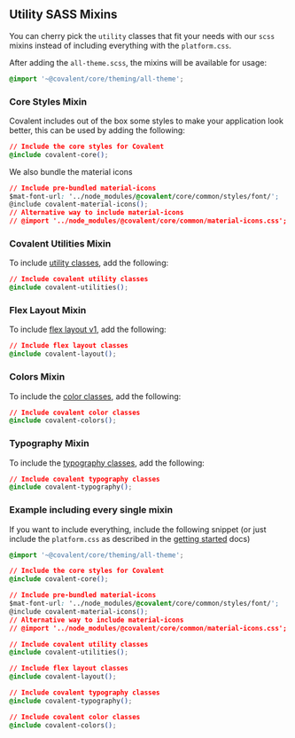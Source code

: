 ## Utility SASS Mixins

You can cherry pick the `utility` classes that fit your needs with our `scss` mixins instead of including everything with the `platform.css`.

After adding the `all-theme.scss`, the mixins will be available for usage:

```css
@import '~@covalent/core/theming/all-theme';
```

### Core Styles Mixin

Covalent includes out of the box some styles to make your application look better, this can be used by adding the following:

```css
// Include the core styles for Covalent
@include covalent-core();
```

We also bundle the material icons

```css
// Include pre-bundled material-icons
$mat-font-url: '../node_modules/@covalent/core/common/styles/font/';
@include covalent-material-icons();
// Alternative way to include material-icons
// @import '../node_modules/@covalent/core/common/material-icons.css';
```

### Covalent Utilities Mixin

To include [utility classes](https://teradata.github.io/covalent/#/style-guide/utility-styles), add the following:

```css
// Include covalent utility classes
@include covalent-utilities();
```

### Flex Layout Mixin

To include [flex layout v1](https://teradata.github.io/covalent/#/layouts), add the following:

```css
// Include flex layout classes
@include covalent-layout();
```

### Colors Mixin

To include the [color classes](https://teradata.github.io/covalent/#/style-guide/colors), add the following:

```css
// Include covalent color classes
@include covalent-colors();
```

### Typography Mixin

To include the [typography classes](https://teradata.github.io/covalent/#/style-guide/typography), add the following:

```css
// Include covalent typography classes
@include covalent-typography();
```

### Example including every single mixin

If you want to include everything, include the following snippet (or just include the `platform.css` as described in the [getting started](http://localhost:4200/#/docs) docs)

```css
@import '~@covalent/core/theming/all-theme';

// Include the core styles for Covalent
@include covalent-core();

// Include pre-bundled material-icons
$mat-font-url: '../node_modules/@covalent/core/common/styles/font/';
@include covalent-material-icons();
// Alternative way to include material-icons
// @import '../node_modules/@covalent/core/common/material-icons.css';

// Include covalent utility classes
@include covalent-utilities();

// Include flex layout classes
@include covalent-layout();

// Include covalent typography classes
@include covalent-typography();

// Include covalent color classes
@include covalent-colors();
```

